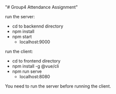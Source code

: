 "# Group4 Attendance Assignment" 

run the server:
* cd to backennd directory
* npm install
* npm start
  * localhost:9000

run the client:
* cd to frontend directory
* npm install -g @vue/cli
* npm run serve
  * localhost:8080

You need to run the server before running the client.
